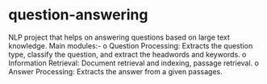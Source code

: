 # question-answering
NLP project that helps on answering questions based on large text knowledge. 
Main modules:-
o	Question Processing: Extracts the question type, classify the question, and extract the headwords and keywords.
o	Information Retrieval: Document retrieval and indexing, passage retrieval. 
o	Answer Processing: Extracts the answer from a given passages.
